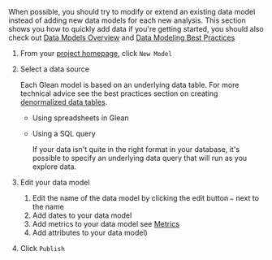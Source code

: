 When possible, you should try to modify or extend an existing data model instead of adding new data models for each new analysis.  This section shows you how to quickly add data if you're getting started, you should also check out [Data Models Overview](Data-Models-Overview.md) and [Data Modeling Best Practices](../../guides/data-modeling-best-practices.md)

1. From your [project homepage](https://glean.io/app/), click `New Model`
2. Select a data source
    
    Each Glean model is based on an underlying data table.  For more technical advice see the best practices section on creating [denormalized data tables](../../guides/data-modeling-best-practices.md#denormalize-your-data).
    
    - Using spreadsheets in Glean
        
        
    - Using a SQL query
        
        If your data isn't quite in the right format in your database, it's possible to specify an underlying data query that will run as you explore data.
        
3. Edit your data model
    1. Edit the name of the data model by clicking the edit button `✏️` next to the name
    2. Add dates to your data model
    3. Add metrics to your data model see [Metrics](Metrics.md)
    4. Add attributes to your data model) 
4. Click `Publish`
